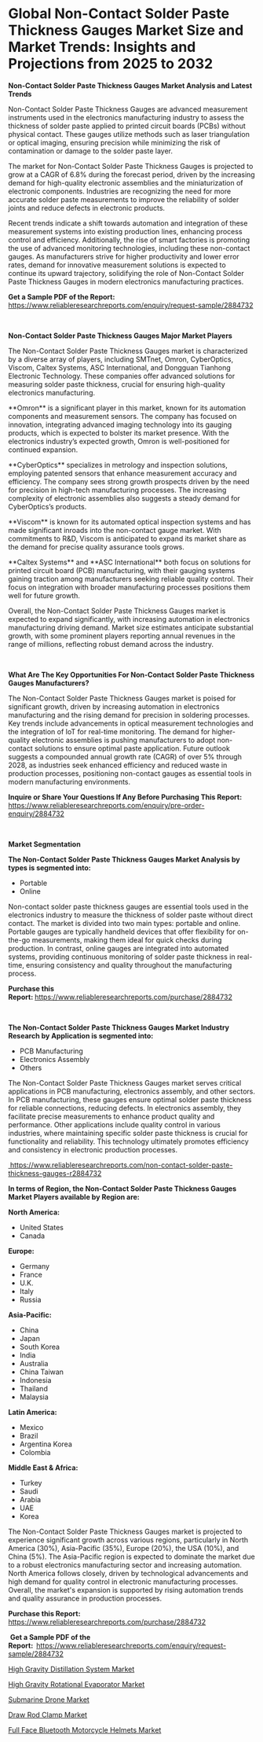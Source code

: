 <p><h1>Global Non-Contact Solder Paste Thickness Gauges Market Size and Market Trends: Insights and Projections from 2025 to 2032</h1></p><p><strong>Non-Contact Solder Paste Thickness Gauges Market Analysis and Latest Trends</strong></p>
<p><p>Non-Contact Solder Paste Thickness Gauges are advanced measurement instruments used in the electronics manufacturing industry to assess the thickness of solder paste applied to printed circuit boards (PCBs) without physical contact. These gauges utilize methods such as laser triangulation or optical imaging, ensuring precision while minimizing the risk of contamination or damage to the solder paste layer.</p><p>The market for Non-Contact Solder Paste Thickness Gauges is projected to grow at a CAGR of 6.8% during the forecast period, driven by the increasing demand for high-quality electronic assemblies and the miniaturization of electronic components. Industries are recognizing the need for more accurate solder paste measurements to improve the reliability of solder joints and reduce defects in electronic products. </p><p>Recent trends indicate a shift towards automation and integration of these measurement systems into existing production lines, enhancing process control and efficiency. Additionally, the rise of smart factories is promoting the use of advanced monitoring technologies, including these non-contact gauges. As manufacturers strive for higher productivity and lower error rates, demand for innovative measurement solutions is expected to continue its upward trajectory, solidifying the role of Non-Contact Solder Paste Thickness Gauges in modern electronics manufacturing practices.</p></p>
<p><strong>Get a Sample PDF of the Report:&nbsp;</strong> <a href="https://www.reliableresearchreports.com/enquiry/request-sample/2884732?utm_campaign=11&utm_medium=2&utm_source=Github&utm_content=ia&utm_term=13032025&utm_id=non-contact-solder-paste-thickness-gauges">https://www.reliableresearchreports.com/enquiry/request-sample/2884732</a></p>
<p>&nbsp;</p>
<p><strong>Non-Contact Solder Paste Thickness Gauges Major Market Players</strong></p>
<p><p>The Non-Contact Solder Paste Thickness Gauges market is characterized by a diverse array of players, including SMTnet, Omron, CyberOptics, Viscom, Caltex Systems, ASC International, and Dongguan Tianhong Electronic Technology. These companies offer advanced solutions for measuring solder paste thickness, crucial for ensuring high-quality electronics manufacturing.</p><p>**Omron** is a significant player in this market, known for its automation components and measurement sensors. The company has focused on innovation, integrating advanced imaging technology into its gauging products, which is expected to bolster its market presence. With the electronics industry’s expected growth, Omron is well-positioned for continued expansion.</p><p>**CyberOptics** specializes in metrology and inspection solutions, employing patented sensors that enhance measurement accuracy and efficiency. The company sees strong growth prospects driven by the need for precision in high-tech manufacturing processes. The increasing complexity of electronic assemblies also suggests a steady demand for CyberOptics’s products.</p><p>**Viscom** is known for its automated optical inspection systems and has made significant inroads into the non-contact gauge market. With commitments to R&D, Viscom is anticipated to expand its market share as the demand for precise quality assurance tools grows.</p><p>**Caltex Systems** and **ASC International** both focus on solutions for printed circuit board (PCB) manufacturing, with their gauging systems gaining traction among manufacturers seeking reliable quality control. Their focus on integration with broader manufacturing processes positions them well for future growth.</p><p>Overall, the Non-Contact Solder Paste Thickness Gauges market is expected to expand significantly, with increasing automation in electronics manufacturing driving demand. Market size estimates anticipate substantial growth, with some prominent players reporting annual revenues in the range of millions, reflecting robust demand across the industry.</p></p>
<p>&nbsp;</p>
<p><strong>What Are The Key Opportunities For Non-Contact Solder Paste Thickness Gauges Manufacturers?</strong></p>
<p><p>The Non-Contact Solder Paste Thickness Gauges market is poised for significant growth, driven by increasing automation in electronics manufacturing and the rising demand for precision in soldering processes. Key trends include advancements in optical measurement technologies and the integration of IoT for real-time monitoring. The demand for higher-quality electronic assemblies is pushing manufacturers to adopt non-contact solutions to ensure optimal paste application. Future outlook suggests a compounded annual growth rate (CAGR) of over 5% through 2028, as industries seek enhanced efficiency and reduced waste in production processes, positioning non-contact gauges as essential tools in modern manufacturing environments.</p></p>
<p><strong>Inquire or Share Your Questions If Any Before Purchasing This Report:</strong> <a href="https://www.reliableresearchreports.com/enquiry/pre-order-enquiry/2884732?utm_campaign=11&utm_medium=2&utm_source=Github&utm_content=ia&utm_term=13032025&utm_id=non-contact-solder-paste-thickness-gauges">https://www.reliableresearchreports.com/enquiry/pre-order-enquiry/2884732</a></p>
<p>&nbsp;</p>
<p><strong>Market Segmentation</strong></p>
<p><strong>The Non-Contact Solder Paste Thickness Gauges Market Analysis by types is segmented into:</strong></p>
<p><ul><li>Portable</li><li>Online</li></ul></p>
<p><p>Non-contact solder paste thickness gauges are essential tools used in the electronics industry to measure the thickness of solder paste without direct contact. The market is divided into two main types: portable and online. Portable gauges are typically handheld devices that offer flexibility for on-the-go measurements, making them ideal for quick checks during production. In contrast, online gauges are integrated into automated systems, providing continuous monitoring of solder paste thickness in real-time, ensuring consistency and quality throughout the manufacturing process.</p></p>
<p><strong>Purchase this Report:&nbsp;</strong><a href="https://www.reliableresearchreports.com/purchase/2884732?utm_campaign=11&utm_medium=2&utm_source=Github&utm_content=ia&utm_term=13032025&utm_id=non-contact-solder-paste-thickness-gauges">https://www.reliableresearchreports.com/purchase/2884732</a></p>
<p>&nbsp;</p>
<p><strong>The Non-Contact Solder Paste Thickness Gauges Market Industry Research by Application is segmented into:</strong></p>
<p><ul><li>PCB Manufacturing</li><li>Electronics Assembly</li><li>Others</li></ul></p>
<p><p>The Non-Contact Solder Paste Thickness Gauges market serves critical applications in PCB manufacturing, electronics assembly, and other sectors. In PCB manufacturing, these gauges ensure optimal solder paste thickness for reliable connections, reducing defects. In electronics assembly, they facilitate precise measurements to enhance product quality and performance. Other applications include quality control in various industries, where maintaining specific solder paste thickness is crucial for functionality and reliability. This technology ultimately promotes efficiency and consistency in electronic production processes.</p></p>
<p><a href="https://www.reliableresearchreports.com/non-contact-solder-paste-thickness-gauges-r2884732?utm_campaign=11&utm_medium=2&utm_source=Github&utm_content=ia&utm_term=13032025&utm_id=non-contact-solder-paste-thickness-gauges">&nbsp;https://www.reliableresearchreports.com/non-contact-solder-paste-thickness-gauges-r2884732</a></p>
<p><strong>In terms of Region, the Non-Contact Solder Paste Thickness Gauges Market Players available by Region are:</strong></p>
<p>
    <p> <strong> North America: </strong>
        <ul>
            <li>United States</li>
            <li>Canada</li>
        </ul>
        </p> 
    <p> <strong> Europe: </strong>
        <ul>
            <li>Germany</li>
            <li>France</li>
            <li>U.K.</li>
            <li>Italy</li>
            <li>Russia</li>
        </ul>
        </p> 
    <p> <strong> Asia-Pacific: </strong>
        <ul>
            <li>China</li>
            <li>Japan</li>
            <li>South Korea</li>
            <li>India</li>
            <li>Australia</li>
            <li>China Taiwan</li>
            <li>Indonesia</li>
            <li>Thailand</li>
            <li>Malaysia</li>
        </ul>
        </p> 
    <p> <strong> Latin America: </strong>
        <ul>
            <li>Mexico</li>
            <li>Brazil</li>
            <li>Argentina Korea</li>
            <li>Colombia</li>
        </ul>
        </p> 
    <p> <strong> Middle East & Africa: </strong>
        <ul>
            <li>Turkey</li>
            <li>Saudi</li>
            <li>Arabia</li>
            <li>UAE</li>
            <li>Korea</li>
        </ul>
    </p>
    </p>
<p><p>The Non-Contact Solder Paste Thickness Gauges market is projected to experience significant growth across various regions, particularly in North America (30%), Asia-Pacific (35%), Europe (20%), the USA (10%), and China (5%). The Asia-Pacific region is expected to dominate the market due to a robust electronics manufacturing sector and increasing automation. North America follows closely, driven by technological advancements and high demand for quality control in electronic manufacturing processes. Overall, the market's expansion is supported by rising automation trends and quality assurance in production processes.</p></p>
<p><strong>Purchase this Report: </strong><a href="https://www.reliableresearchreports.com/purchase/2884732?utm_campaign=11&utm_medium=2&utm_source=Github&utm_content=ia&utm_term=13032025&utm_id=non-contact-solder-paste-thickness-gauges">https://www.reliableresearchreports.com/purchase/2884732</a></p>
<p>&nbsp;<strong>Get a Sample PDF of the Report:&nbsp;&nbsp;</strong><a href="https://www.reliableresearchreports.com/enquiry/request-sample/2884732?utm_campaign=11&utm_medium=2&utm_source=Github&utm_content=ia&utm_term=13032025&utm_id=non-contact-solder-paste-thickness-gauges">https://www.reliableresearchreports.com/enquiry/request-sample/2884732</a></p>
<p><strong></strong></p>
<p><p><a href="https://github.com/sanokdagada01/Market-Research-Report-List-1/blob/main/high-gravity-distillation-system-market.md?utm_campaign=11&utm_medium=2&utm_source=Github&utm_content=ia&utm_term=13032025&utm_id=non-contact-solder-paste-thickness-gauges">High Gravity Distillation System Market</a></p><p><a href="https://github.com/lanuskarnajc/Market-Research-Report-List-1/blob/main/high-gravity-rotational-evaporator-market.md?utm_campaign=11&utm_medium=2&utm_source=Github&utm_content=ia&utm_term=13032025&utm_id=non-contact-solder-paste-thickness-gauges">High Gravity Rotational Evaporator Market</a></p><p><a href="https://github.com/haajipauget/Market-Research-Report-List-1/blob/main/submarine-drone-market.md?utm_campaign=11&utm_medium=2&utm_source=Github&utm_content=ia&utm_term=13032025&utm_id=non-contact-solder-paste-thickness-gauges">Submarine Drone Market</a></p><p><a href="https://github.com/popoialraih3/Market-Research-Report-List-1/blob/main/draw-rod-clamp-market.md?utm_campaign=11&utm_medium=2&utm_source=Github&utm_content=ia&utm_term=13032025&utm_id=non-contact-solder-paste-thickness-gauges">Draw Rod Clamp Market</a></p><p><a href="https://github.com/lamlebienz7j/Market-Research-Report-List-1/blob/main/full-face-bluetooth-motorcycle-helmets-market.md?utm_campaign=11&utm_medium=2&utm_source=Github&utm_content=ia&utm_term=13032025&utm_id=non-contact-solder-paste-thickness-gauges">Full Face Bluetooth Motorcycle Helmets Market</a></p></p>